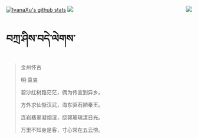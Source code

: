 [![IvanaXu's github stats](https://github-readme-stats.vercel.app/api?username=IvanaXu&show_icons=true&theme=vue-dark)](https://github.com/anuraghazra/github-readme-stats)
<img align="right" src="https://github-readme-stats.vercel.app/api/top-langs/?username=IvanaXu&langs_count=7&theme=graywhite" />
<img src="https://github-readme-stats.vercel.app/api/wakatime?username=IvanaXu&layout=compact&langs_count=6&theme=vue-dark&&custom_title=Programming Times(Jul 29 2021-)" />
# བཀྲ་ཤིས་བདེ་ལེགས་
> 金州怀古
>
> 明·袁衷
>
> 碧沙红树路茫茫，偶为传宣到异乡。
> 
> 方外求仙惭汉武，海东驱石陋秦王。
> 
> 连岩翡翠凝烟湿，绕郭玻璃漾日光。
> 
> 万里不知身是客，寸心常在五云傍。